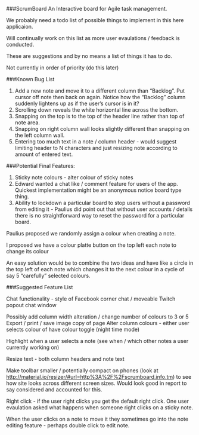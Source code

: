 ###ScrumBoard
An Interactive board for Agile task management.

We probably need a todo list of possible things to implement in this here applicaion.

Will continually work on this list as more user evaulations / feedback is conducted.

These are suggestions and by no means a list of things it has to do.

Not currently in order of priority (do this later)

###Known Bug List
1. Add a new note and move it to a different column than “Backlog”. Put cursor off note then back on again. Notice how the “Backlog” column suddenly lightens up as if the user’s cursor is in it?
2. Scrolling down reveals the white horizontal line across the bottom.
3. Snapping on the top is to the top of the header line rather than top of note area.
4. Snapping on right column wall looks slightly different than snapping on the left column wall.
5. Entering too much text in a note / column header - would suggest limiting header to N characters and just resizing note according to amount of entered text.

###Potential Final Features:
1. Sticky note colours - alter colour of sticky notes
2. Edward wanted a chat like / comment feature for users of the app. Quickest implementation might be an anonymous notice board type thing.
3. Ability to lockdown a particular board to stop users without a password from editing it - Paulius did point out that without user accounts / details there is no straightforward way to reset the password for a particular board. 

Paulius proposed we randomly assign a colour when creating a note.

I proposed we have a colour platte button on the top left each note to change its colour

An easy solution would be to combine the two ideas and have like a circle in the top left of each note which changes it to the next colour in a cycle of say 5 “carefully” selected colours.

###Suggested Feature List

Chat functionality - style of Facebook corner chat / moveable Twitch popout chat window

Possibly add column width alteration / change number of colours to 3 or 5
Export / print / save image copy of page
Alter column colours - either user selects colour of have colour toggle (night time mode)

Highlight when a user selects a note (see when / which other notes a user currently working on)

Resize text - both column headers and note text

Make toolbar smaller / potentially compact on phones (look at http://material.io/resizer/#url=http%3A%2F%2Fscrumboard.info.tm) to see how site looks across different screen sizes. Would look good in report to say considered and accounted for this. 

Right click - if the user right clicks you get the default right click. One user evaulation asked what happens when someone right clicks on a sticky note.

When the user clicks on a note to move it they sometimes go into the note editing feature - perhaps double click to edit note.
